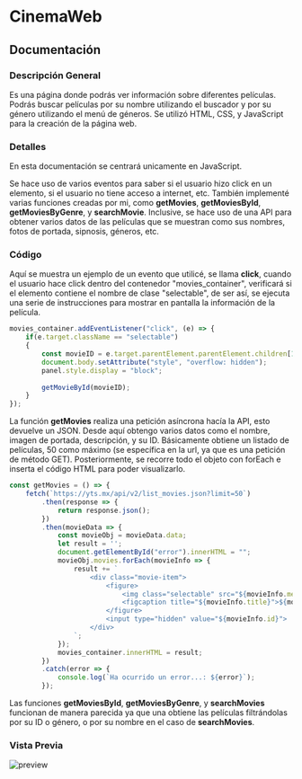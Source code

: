 # CinemaWeb
## Documentación
### Descripción General
Es una página donde podrás ver información sobre diferentes películas. Podrás buscar películas por su nombre utilizando el buscador
y por su género utilizando el menú de géneros.
Se utilizó HTML, CSS, y JavaScript para la creación de la página web. 

### Detalles
En esta documentación se centrará unicamente en JavaScript.

Se hace uso de varios eventos para saber si el usuario hizo click en un elemento, si el usuario no tiene acceso a internet, etc. También implementé varias funciones creadas por mi, como **getMovies**, **getMoviesById**, **getMoviesByGenre**, y **searchMovie**. Inclusive, se hace uso de una API para obtener varios datos de las películas que se muestran como sus nombres, fotos de portada, sipnosis, géneros, etc.
### Código
Aquí se muestra un ejemplo de un evento que utilicé, se llama **click**, cuando el usuario hace click dentro del contenedor "movies_container", verificará si el elemento contiene el nombre de clase "selectable", de ser así, se ejecuta una serie de instrucciones para mostrar en pantalla la información de la película.
````javascript
movies_container.addEventListener("click", (e) => {
	if(e.target.className == "selectable")
	{
		const movieID = e.target.parentElement.parentElement.children[1].value;
		document.body.setAttribute("style", "overflow: hidden");
		panel.style.display = "block";
		
		getMovieById(movieID);
	}
});
````

La función **getMovies**  realiza una petición asíncrona hacía la API, esto devuelve un JSON. Desde aquí obtengo varios datos como el nombre, imagen de portada, descripción, y su ID. Básicamente obtiene un listado de películas, 50 como máximo (se específica en la url, ya que es una petición de método GET). Posteriormente, se recorre todo el objeto con forEach e inserta el código HTML para poder visualizarlo.
````javascript
const getMovies = () => {
	fetch(`https://yts.mx/api/v2/list_movies.json?limit=50`)
		.then(response => {
			return response.json();
		})
		.then(movieData => {
			const movieObj = movieData.data;
			let result = '';
			document.getElementById("error").innerHTML = "";
			movieObj.movies.forEach(movieInfo => {
				result += `
					<div class="movie-item">
						<figure>
							<img class="selectable" src="${movieInfo.medium_cover_image}" alt="Portada de la película ${movieInfo.title}">
							<figcaption title="${movieInfo.title}">${movieInfo.title}</figcaption>
						</figure>
						<input type="hidden" value="${movieInfo.id}">
					</div>
				`;
			});
			movies_container.innerHTML = result;
		})
		.catch(error => {
			console.log(`Ha ocurrido un error...: ${error}`);
		});
````
Las funciones **getMoviesById**, **getMoviesByGenre**, y **searchMovies** funcionan de manera parecida ya que una obtiene las películas filtrándolas por su ID o género, o por su nombre en el caso de **searchMovies**.


### Vista Previa
![preview](https://user-images.githubusercontent.com/51982229/177448618-da454019-47ce-43ea-8c26-c6d61c75825e.gif)

